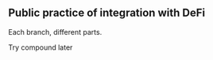 ## Public practice of integration with DeFi

<p>Each branch, different parts.</p>

<p>Try compound later</p>
